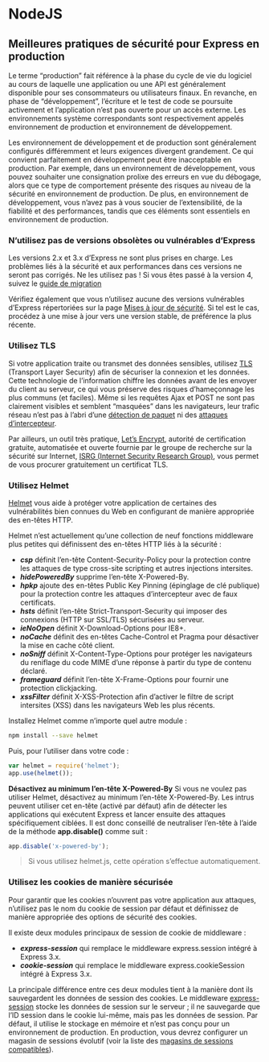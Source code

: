 # NodeJS

## Meilleures pratiques de sécurité pour Express en production

Le terme “production” fait référence à la phase du cycle de vie du logiciel au cours de laquelle une application ou une API est généralement disponible pour ses consommateurs ou utilisateurs finaux. En revanche, en phase de “développement”, l’écriture et le test de code se poursuite activement et l’application n’est pas ouverte pour un accès externe. Les environnements système correspondants sont respectivement appelés environnement de production et environnement de développement.

Les environnement de développement et de production sont généralement configurés différemment et leurs exigences divergent grandement. Ce qui convient parfaitement en développement peut être inacceptable en production. Par exemple, dans un environnement de développement, vous pouvez souhaiter une consignation prolixe des erreurs en vue du débogage, alors que ce type de comportement présente des risques au niveau de la sécurité en environnement de production. De plus, en environnement de développement, vous n’avez pas à vous soucier de l’extensibilité, de la fiabilité et des performances, tandis que ces éléments sont essentiels en environnement de production.

### N’utilisez pas de versions obsolètes ou vulnérables d’Express

Les versions 2.x et 3.x d’Express ne sont plus prises en charge. Les problèmes liés à la sécurité et aux performances dans ces versions ne seront pas corrigés. Ne les utilisez pas ! Si vous êtes passé à la version 4, suivez le [guide de migration](http://expressjs.com/fr/guide/migrating-4.html)

Vérifiez également que vous n’utilisez aucune des versions vulnérables d’Express répertoriées sur la page [Mises à jour de sécurité](http://expressjs.com/fr/advanced/security-updates.html). Si tel est le cas, procédez à une mise à jour vers une version stable, de préférence la plus récente.

### Utilisez TLS

Si votre application traite ou transmet des données sensibles, utilisez [TLS](https://en.wikipedia.org/wiki/Transport_Layer_Security) (Transport Layer Security) afin de sécuriser la connexion et les données. Cette technologie de l’information chiffre les données avant de les envoyer du client au serveur, ce qui vous préserve des risques d’hameçonnage les plus communs (et faciles). Même si les requêtes Ajax et POST ne sont pas clairement visibles et semblent “masquées” dans les navigateurs, leur trafic réseau n’est pas à l’abri d’une [détection de paquet](https://en.wikipedia.org/wiki/Packet_analyzer) ni des [attaques d’intercepteur](https://en.wikipedia.org/wiki/Man-in-the-middle_attack).

Par ailleurs, un outil très pratique, [Let’s Encrypt](https://letsencrypt.org/about/), autorité de certification gratuite, automatisée et ouverte fournie par le groupe de recherche sur la sécurité sur Internet, [ISRG (Internet Security Research Group)](https://letsencrypt.org/isrg/), vous permet de vous procurer gratuitement un certificat TLS.

### Utilisez Helmet

[Helmet](https://www.npmjs.com/package/helmet) vous aide à protéger votre application de certaines des vulnérabilités bien connues du Web en configurant de manière appropriée des en-têtes HTTP.

Helmet n’est actuellement qu’une collection de neuf fonctions middleware plus petites qui définissent des en-têtes HTTP liés à la sécurité :

* ___csp___ définit l’en-tête Content-Security-Policy pour la protection contre les attaques de type cross-site scripting et autres injections intersites.
* ___hidePoweredBy___ supprime l’en-tête X-Powered-By.
* ___hpkp___ ajoute des en-têtes Public Key Pinning (épinglage de clé publique) pour la protection contre les attaques d’intercepteur avec de faux certificats.
* ___hsts___ définit l’en-tête Strict-Transport-Security qui imposer des connexions (HTTP sur SSL/TLS) sécurisées au serveur.
* ___ieNoOpen___ définit X-Download-Options pour IE8+.
* ___noCache___ définit des en-têtes Cache-Control et Pragma pour désactiver la mise en cache côté client.
* ___noSniff___ définit X-Content-Type-Options pour protéger les navigateurs du reniflage du code MIME d’une réponse à partir du type de contenu déclaré.
* ___frameguard___ définit l’en-tête X-Frame-Options pour fournir une protection clickjacking.
* ___xssFilter___ définit X-XSS-Protection afin d’activer le filtre de script intersites (XSS) dans les navigateurs Web les plus récents.

Installez Helmet comme n’importe quel autre module :
```Bash
npm install --save helmet
```
Puis, pour l’utiliser dans votre code :
```Javascript
var helmet = require('helmet');
app.use(helmet());
```

__Désactivez au minimum l’en-tête X-Powered-By__
Si vous ne voulez pas utiliser Helmet, désactivez au minimum l’en-tête X-Powered-By. Les intrus peuvent utiliser cet en-tête (activé par défaut) afin de détecter les applications qui exécutent Express et lancer ensuite des attaques spécifiquement ciblées.
Il est donc conseillé de neutraliser l’en-tête à l’aide de la méthode __app.disable()__ comme suit :
```Javascript
app.disable('x-powered-by');
```
> Si vous utilisez helmet.js, cette opération s’effectue automatiquement.

### Utilisez les cookies de manière sécurisée

Pour garantir que les cookies n’ouvrent pas votre application aux attaques, n’utilisez pas le nom du cookie de session par défaut et définissez de manière appropriée des options de sécurité des cookies.

Il existe deux modules principaux de session de cookie de middleware :

* ___express-session___ qui remplace le middleware express.session intégré à Express 3.x.
* ___cookie-session___ qui remplace le middleware express.cookieSession intégré à Express 3.x.

La principale différence entre ces deux modules tient à la manière dont ils sauvegardent les données de session des cookies. Le middleware [express-session](https://www.npmjs.com/package/express-session) stocke les données de session sur le serveur ; il ne sauvegarde que l’ID session dans le cookie lui-même, mais pas les données de session. Par défaut, il utilise le stockage en mémoire et n’est pas conçu pour un environnement de production. En production, vous devrez configurer un magasin de sessions évolutif (voir la liste des [magasins de sessions compatibles](https://github.com/expressjs/session#compatible-session-stores)).


